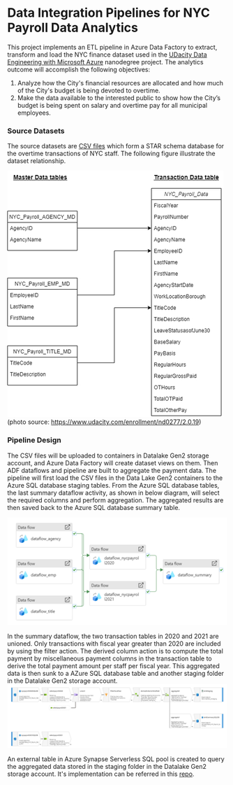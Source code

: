 # Data Integration Pipelines for NYC Payroll Data Analytics
This project implements an ETL pipeline in Azure Data Factory to extract, transform and load the NYC finance dataset used in the [UDacity Data Engineering with Microsoft Azure](https://www.udacity.com/enrollment/nd0277/2.0.19) nanodegree project. The analytics outcome will accomplish the following objectives:
  1. Analyze how the City's financial resources are allocated and how much of the City's budget is being devoted to overtime.
  2. Make the data available to the interested public to show how the City’s budget is being spent on salary and overtime pay for all municipal employees.

### Source Datasets
The source datasets are [CSV files](https://github.com/wongp1984/azure-adf-nyc-etl/blob/main/data-nyc-payroll.zip) which form a STAR schema database for the overtime transactions of NYC staff. The following figure illustrate the dataset relationship.

![StarSchema](https://github.com/wongp1984/azure-adf-nyc-etl/blob/main/images/nyc-payroll-db-schema.jpeg) 
(photo source: https://www.udacity.com/enrollment/nd0277/2.0.19)

### Pipeline Design
The CSV files will be uploaded to containers in Datalake Gen2 storage account, and Azure Data Factory will create dataset views on them. Then ADF dataflows and pipeline are built to aggregate the payment data. The pipeline will first load the CSV files in the Data Lake Gen2 containers to the Azure SQL database staging tables. From the Azure SQL database tables, the last summary dataflow activity, as shown in below diagram, will select the required columns and perform aggregation. The aggregated results are then saved back to the Azure SQL database summary table.

![pipeline](https://github.com/wongp1984/azure-adf-nyc-etl/blob/main/images/pipeline_adf.png)


In the summary dataflow, the two transaction tables in 2020 and 2021 are unioned. Only transactions with fiscal year greater than 2020 are included by using the filter action. The derived column action is to compute the total payment by miscellaneous payment columns in the transaction table to derive the total payment amount per staff per fiscal year. This aggregated data is then sunk to a AZure SQL database table and another staging folder in the Datalake Gen2 storage account.  
![aggregate_summary](https://github.com/wongp1984/azure-adf-nyc-etl/blob/main/images/dataflow_aggregate_tables.png)


An external table in Azure Synapse Serverless SQL pool is created to query the aggregated data stored in the staging folder in the Datalake Gen2 storage account. It's implementation can be referred in this [repo](https://github.com/wongp1984/azure-synapse-nyc-etl).

